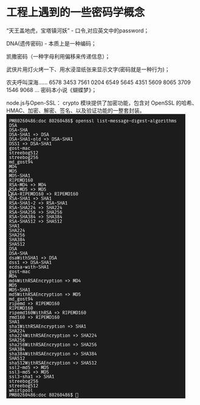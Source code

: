 # 工程上遇到的一些密码学概念

“天王盖地虎，宝塔镇河妖” - 口令,对应英文中的password；

DNA(遗传密码) - 本质上是一种编码；

凯撒密码（一种字母利用偏移来传递信息）；

武侠片用灯火烤一下、用水浸湿纸张来显示文字(密码就是一种行为)；

农夫呼叫深海......
6578 3453 7561 0204 6549 5645 4351 5609 8065 3709 1546 9068 ...
密码本小说《蝴蝶梦》；

node.js与Open-SSL：
crypto 模块提供了加密功能，包含对 OpenSSL 的哈希、HMAC、加密、解密、签名、以及验证功能的一整套封装。
![Open-SSL](docs/images/openssl支持的算法.jpg)
